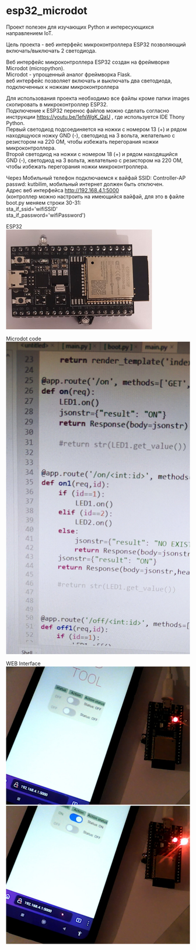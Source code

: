 # esp32_microdot

Проект полезен для изучающих Python и интересующихся направлением IoT.  
  
Цель проекта - веб интерфейс микроконтроллера ESP32 позволяющий включать/выключать 2 светодиода.  
  
Веб интерфейс микроконтроллера ESP32 создан на фреймворке Microdot (micropython).  
Microdot - упрощенный аналог фреймворка Flask.  
веб интерфейс позволяет включать и выключать два светодиода,  
подключенных  к ножкам микроконтроллера  
  
  
Для использования проекта необходимо все файлы кроме папки images скопировать в микроконтроллер ESP32.  
Подключение к ESP32 перенос файлов можно сделать согласно инструкции https://youtu.be/1efsWgK_QaU , где используется IDE Thony Python.  
Первый светодиод подсоединяется на ножки с номером 13 (+) и рядом находящуюся ножку  GND (-), светодиод на 3 вольта, желательно с резистором на 220 ОМ, чтобы избежать перегорания ножки микроконтроллера.  
Второй светодиод на ножки с номером 18 (+) и рядом находящийся GND (-), светодиод на 3 вольта, желательно с резистором на 220 ОМ, чтобы избежать перегорания ножки микроконтроллера.
  
Через Мобильный телефон подключаемся к вайфай SSID:  Controller-AP  passwd:  kutbilim,  мобильный интернет должен быть отключен.  
Адрес веб интерфейса http://192.168.4.1:5000  
(контроллер можно настроить на имеющийся вайфай, для это в файле boot.py меняем строки 30-31:  
sta_if_ssid='wifiSSID'  
sta_if_password='wifiPassword')  
  

ESP32  
![esp32](./images/esp32.jpg)
  
Microdot code  
![code](./images/code.jpg)
  
WEB Interface  
![web1](./images/web1.jpg)
![web2](./images/web2.jpg)
